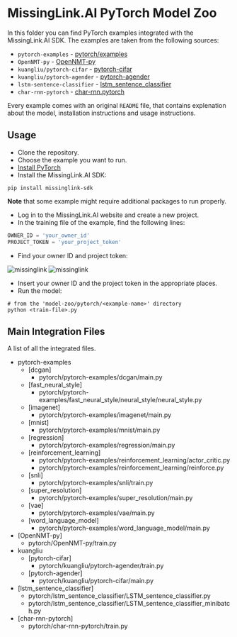 # MissingLink.AI PyTorch Model Zoo

In this folder you can find PyTorch examples integrated with the MissingLink.AI SDK.
The examples are taken from the following sources:
* `pytorch-examples` - [pytorch/examples](https://github.com/pytorch/examples)
* `OpenNMT-py` - [OpenNMT-py](https://github.com/OpenNMT/OpenNMT-py)
* `kuangliu/pytorch-cifar` - [pytorch-cifar](https://github.com/kuangliu/pytorch-cifar)
* `kuangliu/pytorch-agender` - [pytorch-agender](https://github.com/kuangliu/pytorch-agender)
* `lstm-sentence-classifier` - [lstm_sentence_classifier](https://github.com/yuchenlin/lstm_sentence_classifier)
* `char-rnn-pytorch` - [char-rnn.pytorch](https://github.com/spro/char-rnn.pytorch)

Every example comes with an original `README` file, that contains explenation about the model, installation instructions and usage instructions.

## Usage

* Clone the repository.
* Choose the example you want to run.
* [Install PyTorch](http://pytorch.org/)
* Install the MissingLink.AI SDK:
```
pip install missinglink-sdk
```
**Note** that some example might require additional packages to run properly.
* Log in to the MissingLink.AI website and create a new project.
* In the training file of the example, find the following lines:
```python
OWNER_ID = 'your_owner_id'
PROJECT_TOKEN = 'your_project_token'
```
* Find your owner ID and project token:

![missinglink](https://user-images.githubusercontent.com/30972111/33119952-44d0313c-cf79-11e7-8be3-091eca2e9e57.png)
![missinglink](https://user-images.githubusercontent.com/30972111/33120206-01428874-cf7a-11e7-8441-3e7b1f860845.png)
* Insert your owner ID and the project token in the appropriate places.
* Run the model:
```
# from the 'model-zoo/pytorch/<example-name>' directory
python <train-file>.py
```

## Main Integration Files

A list of all the integrated files.

- pytorch-examples
  - [dcgan]
    - pytorch/pytorch-examples/dcgan/main.py
  - [fast_neural_style]
    - pytorch/pytorch-examples/fast_neural_style/neural_style/neural_style.py
  - [imagenet]
    - pytorch/pytorch-examples/imagenet/main.py
  - [mnist]
    - pytorch/pytorch-examples/mnist/main.py
  - [regression]
    - pytorch/pytorch-examples/regression/main.py
  - [reinforcement_learning]
    - pytorch/pytorch-examples/reinforcement_learning/actor_critic.py
    - pytorch/pytorch-examples/reinforcement_learning/reinforce.py
  - [snli]
    - pytorch/pytorch-examples/snli/train.py
  - [super_resolution]
    - pytorch/pytorch-examples/super_resolution/main.py
  - [vae]
    - pytorch/pytorch-examples/vae/main.py
  - [word_language_model]
    - pytorch/pytorch-examples/word_language_model/main.py
- [OpenNMT-py]
  - pytorch/OpenNMT-py/train.py
- kuangliu
  - [pytorch-cifar]
    - pytorch/kuangliu/pytorch-agender/train.py
  - [pytorch-agender]
    - pytorch/kuangliu/pytorch-cifar/main.py
- [lstm_sentence_classifier]
  - pytorch/lstm_sentence_classifier/LSTM_sentence_classifier.py
  - pytorch/lstm_sentence_classifier/LSTM_sentence_classifier_minibatch.py
- [char-rnn-pytorch]
  - pytorch/char-rnn-pytorch/train.py

